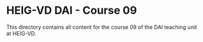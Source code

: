 # HEIG-VD DAI - Course 09

This directory contains all content for the course 09 of the DAI teaching unit
at HEIG-VD.
